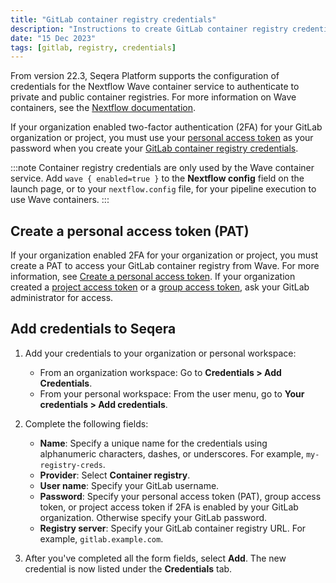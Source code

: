 ```yaml
---
title: "GitLab container registry credentials"
description: "Instructions to create GitLab container registry credentials in Seqera Platform."
date: "15 Dec 2023"
tags: [gitlab, registry, credentials]
---
```


From version 22.3, Seqera Platform supports the configuration of credentials for the Nextflow Wave container service to authenticate to private and public container registries. For more information on Wave containers, see the [Nextflow documentation](https://www.nextflow.io/docs/latest/wave.html).

If your organization enabled two-factor authentication (2FA) for your GitLab organization or project, you must use your [personal access token][gitlab-pat] as your password when you create your [GitLab container registry credentials][gitlab-cr].

:::note
Container registry credentials are only used by the Wave container service. Add `wave { enabled=true }` to the **Nextflow config** field on the launch page, or to your `nextflow.config` file, for your pipeline execution to use Wave containers.
:::

## Create a personal access token (PAT)

If your organization enabled 2FA for your organization or project, you must create a PAT to access your GitLab container registry from Wave. For more information, see [Create a personal access token][gitlab-create]. If your organization created a [project access token][gitlab-project] or a [group access token][gitlab-group], ask your GitLab administrator for access.

## Add credentials to Seqera

1.  Add your credentials to your organization or personal workspace:
    - From an organization workspace: Go to **Credentials > Add Credentials**.
    - From your personal workspace: From the user menu, go to **Your credentials > Add credentials**.

2.  Complete the following fields:

    - **Name**: Specify a unique name for the credentials using alphanumeric characters, dashes, or underscores. For example, `my-registry-creds`.
    - **Provider**: Select **Container registry**.
    - **User name**: Specify your GitLab username.
    - **Password**: Specify your personal access token (PAT), group access token, or project access token if 2FA is enabled by your GitLab organization. Otherwise specify your GitLab password.
    - **Registry server**: Specify your GitLab container registry URL. For example, `gitlab.example.com`.

3.  After you've completed all the form fields, select **Add**. The new credential is now listed under the **Credentials** tab.

[gitlab-cr]: https://docs.gitlab.com/ee/user/packages/container_registry/authenticate_with_container_registry.html
[gitlab-pat]: https://docs.gitlab.com/ee/user/profile/personal_access_tokens.html
[gitlab-create]: https://docs.gitlab.com/ee/user/profile/personal_access_tokens.html#create-a-personal-access-token
[gitlab-project]: https://docs.gitlab.com/ee/user/project/settings/project_access_tokens.html
[gitlab-group]: https://docs.gitlab.com/ee/user/group/settings/group_access_tokens.html
